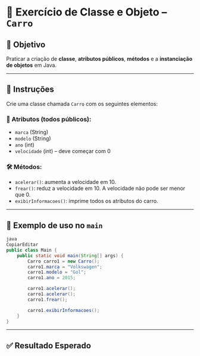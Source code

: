 # 🚗 Exercício de Classe e Objeto – `Carro`

## 🧠 Objetivo

Praticar a criação de **classe**, **atributos públicos**, **métodos** e a **instanciação de objetos** em Java.

---

## 📌 Instruções

Crie uma classe chamada `Carro` com os seguintes elementos:

### 🔧 Atributos (todos públicos):

- `marca` (String)
- `modelo` (String)
- `ano` (int)
- `velocidade` (int) – deve começar com 0

### 🛠️ Métodos:

- `acelerar()`: aumenta a velocidade em 10.
- `frear()`: reduz a velocidade em 10. A velocidade não pode ser menor que 0.
- `exibirInformacoes()`: imprime todos os atributos do carro.

---

## 🧪 Exemplo de uso no `main`

```java
java
CopiarEditar
public class Main {
    public static void main(String[] args) {
        Carro carro1 = new Carro();
        carro1.marca = "Volkswagen";
        carro1.modelo = "Gol";
        carro1.ano = 2015;

        carro1.acelerar();
        carro1.acelerar();
        carro1.frear();

        carro1.exibirInformacoes();
    }
}

```

---

## ✅ Resultado Esperado
